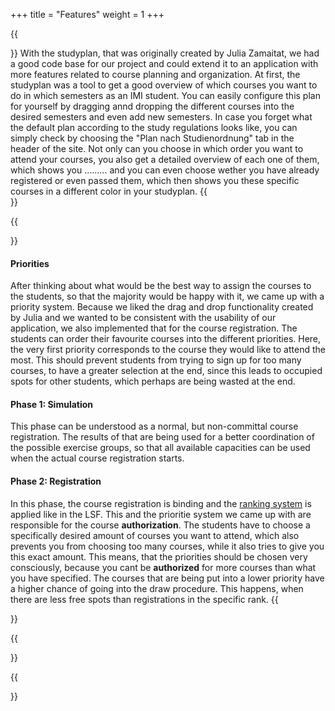 +++
title = "Features"
weight = 1
+++

{{<section title="Organizing semesters">}}
With the studyplan, that was originally created by Julia Zamaitat, we had a good code base for our project and could extend it to an application with more features related to course planning and organization. At first, the studyplan was a tool to get a good overview of which courses you want to do in which semesters as an IMI student. You can easily configure this plan for yourself by dragging annd dropping the different courses into the desired semesters and even add new semesters. In case you forget what the default plan according to the study regulations looks like, you can simply check by choosing the "Plan nach Studienordnung" tab in the header of the site. Not only can you choose in which order you want to attend your courses, you also get a detailed overview of each one of them, which shows you ......... and you can even choose wether you have already registered or even passed them, which then shows you these specific courses in a different color in your studyplan. 
{{</section>}}

{{<section title="Elective course registration">}}
#### Priorities
After thinking about what would be the best way to assign the courses to the students, so that the majority would be happy with it, we came up with a priority system. Because we liked the drag and drop functionality created by Julia and we wanted to be consistent with the usability of our application, we also implemented that for the course registration. The students can order their favourite courses into the different priorities. Here, the very first priority corresponds to the course they would like to attend the most. This should prevent students from trying to sign up for too many courses, to have a greater selection at the end, since this leads to occupied spots for other students, which perhaps are being wasted at the end. 
#### Phase 1: Simulation
This phase can be understood as a normal, but non-committal course registration. The results of that are being used for a better coordination of the possible exercise groups, so that all available capacities can be used when the actual course registration starts.
#### Phase 2: Registration
In this phase, the course registration is binding and the [ranking system](https://www.htw-berlin.de/studium/studienorganisation/kursbelegung/) is applied like in the LSF. This and the prioritie system we came up with are responsible for the course **authorization**. The students have to choose a specifically desired amount of courses you want to attend, which also prevents you from choosing too many courses, while it also tries to give you this exact amount. This means, that the priorities should be chosen very consciously, because you cant be **authorized** for more courses than what you have specified. The courses that are being put into a lower priority have a higher chance of going into the draw procedure. This happens, when there are less free spots than registrations in the specific rank. 
{{</section>}}

{{<section title="Survey">}}

{{</section>}}
